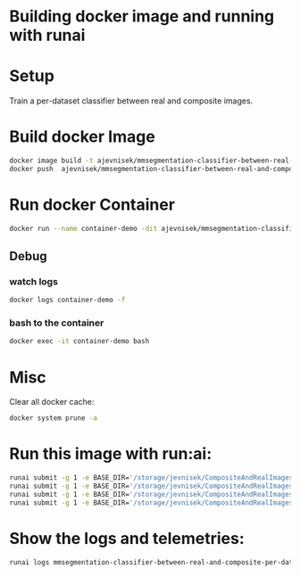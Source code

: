 # Building docker image and running with runai

# Setup
Train a per-dataset classifier between real and composite images.



# Build docker Image
```bash
docker image build -t ajevnisek/mmsegmentation-classifier-between-real-and-composite-per-dataset:latest .  
docker push  ajevnisek/mmsegmentation-classifier-between-real-and-composite-per-dataset:latest
```


# Run docker Container
```bash
docker run --name container-demo -dit ajevnisek/mmsegmentation-classifier-between-real-and-composite-per-dataset:latest
```
## Debug
### watch logs
```bash
docker logs container-demo -f
```

### bash to the container
```bash
docker exec -it container-demo bash
```

# Misc
Clear all docker cache:
```bash
docker system prune -a
```

# Run this image with run:ai:
```bash
runai submit -g 1 -e BASE_DIR='/storage/jevnisek/CompositeAndRealImagesClassifier'  -e DATASET='HAdobe5k' -e MODEL='resnet' --name mmsegmentation-classifier-real-composite-hadobe5k -i ajevnisek/mmsegmentation-classifier-between-real-and-composite-per-dataset:latest --pvc=storage:/storage --large-shm
runai submit -g 1 -e BASE_DIR='/storage/jevnisek/CompositeAndRealImagesClassifier'  -e DATASET='HCOCO' -e MODEL='resnet' --name mmsegmentation-classifier-real-composite-hcoco -i ajevnisek/mmsegmentation-classifier-between-real-and-composite-per-dataset:latest --pvc=storage:/storage --large-shm
runai submit -g 1 -e BASE_DIR='/storage/jevnisek/CompositeAndRealImagesClassifier'  -e DATASET='HFlickr' -e MODEL='resnet' --name mmsegmentation-classifier-real-composite-hflickr -i ajevnisek/mmsegmentation-classifier-between-real-and-composite-per-dataset:latest --pvc=storage:/storage --large-shm
runai submit -g 1 -e BASE_DIR='/storage/jevnisek/CompositeAndRealImagesClassifier'  -e DATASET='Hday2night' -e MODEL='resnet' --name mmsegmentation-classifier-real-composite-hday2night -i ajevnisek/mmsegmentation-classifier-between-real-and-composite-per-dataset:latest --pvc=storage:/storage --large-shm


```
# Show the logs and telemetries:
```bash
runai logs mmsegmentation-classifier-between-real-and-composite-per-dataset -f

```
